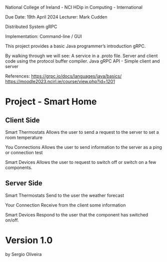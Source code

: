 National College of Ireland - NCI 
HDip in Computing - International 

Due Date: 19th April 2024
Lecturer: Mark Cudden

Distributed System 
      gRPC 

Implementation: Command-line / GUI

This project provides a basic Java programmer’s introduction  gRPC.

By walking through we will see:
  A service in a .proto file.
  Server and client code using the protocol buffer compiler.
  Java gRPC API - Simple client and server 

References: 
https://grpc.io/docs/languages/java/basics/
https://moodle2023.ncirl.ie/course/view.php?id=1201


Project - Smart Home 
=========================
Client Side
---
Smart Thermostats
  Allows the user to send a request to the server to set a room temperature
  
You Connections
  Allows the user to send information to the server as a ping or connection test

Smart Devices
  Allows the user to request to switch off or switch on a few components.
  

Server Side
---
Smart Thermostats
  Send to the user the weather forecast

Your Connection
  Receive from the client some information

Smart Devices
  Respond to the user that the component has switched on/off.

Version 1.0 
=========================
by Sergio Oliveira 

